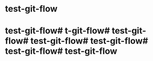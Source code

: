 # test-git-flow
# test-git-flow# t-git-flow# test-git-flow# test-git-flow# test-git-flow# test-git-flow# test-git-flow
